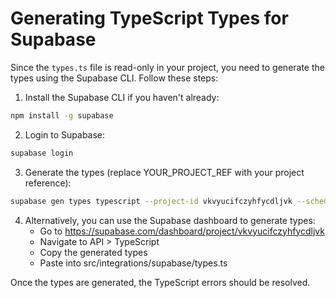 
# Generating TypeScript Types for Supabase

Since the `types.ts` file is read-only in your project, you need to generate the types using the Supabase CLI. Follow these steps:

1. Install the Supabase CLI if you haven't already:
```bash
npm install -g supabase
```

2. Login to Supabase:
```bash
supabase login
```

3. Generate the types (replace YOUR_PROJECT_REF with your project reference):
```bash
supabase gen types typescript --project-id vkvyucifczyhfycdljvk --schema public > src/integrations/supabase/types.ts
```

4. Alternatively, you can use the Supabase dashboard to generate types:
   - Go to https://supabase.com/dashboard/project/vkvyucifczyhfycdljvk
   - Navigate to API > TypeScript
   - Copy the generated types
   - Paste into src/integrations/supabase/types.ts

Once the types are generated, the TypeScript errors should be resolved.
